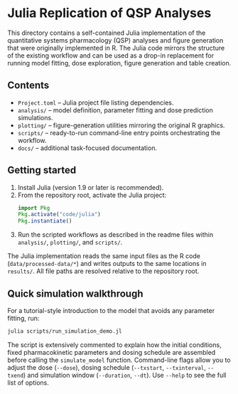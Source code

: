 # Julia Replication of QSP Analyses

This directory contains a self-contained Julia implementation of the quantitative systems pharmacology (QSP) analyses and figure generation that were originally implemented in R.  The Julia code mirrors the structure of the existing workflow and can be used as a drop-in replacement for running model fitting, dose exploration, figure generation and table creation.

## Contents

- `Project.toml` – Julia project file listing dependencies.
- `analysis/` – model definition, parameter fitting and dose prediction simulations.
- `plotting/` – figure-generation utilities mirroring the original R graphics.
- `scripts/` – ready-to-run command-line entry points orchestrating the workflow.
- `docs/` – additional task-focused documentation.

## Getting started

1. Install Julia (version 1.9 or later is recommended).
2. From the repository root, activate the Julia project:
   ```julia
   import Pkg
   Pkg.activate("code/julia")
   Pkg.instantiate()
   ```
3. Run the scripted workflows as described in the readme files within `analysis/`, `plotting/`, and `scripts/`.

The Julia implementation reads the same input files as the R code (`data/processed-data/*`) and writes outputs to the same locations in `results/`.  All file paths are resolved relative to the repository root.

## Quick simulation walkthrough

For a tutorial-style introduction to the model that avoids any parameter fitting, run:

```bash
julia scripts/run_simulation_demo.jl
```

The script is extensively commented to explain how the initial conditions, fixed pharmacokinetic parameters and dosing schedule are assembled before calling the `simulate_model` function.  Command-line flags allow you to adjust the dose (`--dose`), dosing schedule (`--txstart`, `--txinterval`, `--txend`) and simulation window (`--duration`, `--dt`).  Use `--help` to see the full list of options.
